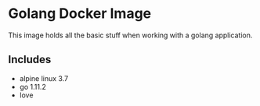 # Golang Docker Image

This image holds all the basic stuff when working with a golang application.


## Includes

  * alpine linux 3.7
  * go 1.11.2
  * love
